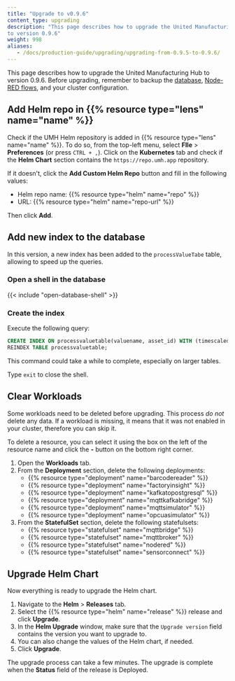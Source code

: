 ```yaml
---
title: "Upgrade to v0.9.6"
content_type: upgrading
description: "This page describes how to upgrade the United Manufacturing Hub
to version 0.9.6"
weight: 998
aliases:
   - /docs/production-guide/upgrading/upgrading-from-0.9.5-to-0.9.6/
---
```


This page describes how to upgrade the United Manufacturing Hub to version
0.9.6. Before upgrading, remember to backup the
[database](/docs/production-guide/backup_recovery/backup-timescale/),
[Node-RED flows](/docs/production-guide/backup_recovery/import-export-node-red/),
and your cluster configuration.

## Add Helm repo in {{% resource type="lens" name="name" %}}

Check if the UMH Helm repository is added in {{% resource type="lens" name="name" %}}.
To do so, from the top-left menu, select **FIle** > **Preferences** (or press `CTRL + ,`).
Click on the **Kubernetes** tab and check if the **Helm Chart** section contains
the `https://repo.umh.app` repository.

If it doesn't, click the **Add Custom Helm Repo** button and fill in the following
values:

- Helm repo name: {{% resource type="helm" name="repo" %}}
- URL: {{% resource type="helm" name="repo-url" %}}

Then click **Add**.

<!-- Add here any steps needed before deleting the deployments and statefulsets -->

## Add new index to the database

In this version, a new index has been added to the `processValueTabe` table,
allowing to speed up the queries.

### Open a shell in the database

{{< include "open-database-shell" >}}

### Create the index

Execute the following query:

```sql
CREATE INDEX ON processvaluetable(valuename, asset_id) WITH (timescaledb.transaction_per_chunk);
REINDEX TABLE processvaluetable;
```

This command could take a while to complete, especially on larger tables.

Type `exit` to close the shell.

## Clear Workloads

Some workloads need to be deleted before upgrading. This process _do not_ delete
any data. If a workload is missing, it means that it was not enabled in your
cluster, therefore you can skip it.

To delete a resource, you can select it using the box on the left of the
resource name and click the **-** button on the bottom right corner.

1. Open the **Workloads** tab.
2. From the **Deployment** section, delete the following deployments:
   - {{% resource type="deployment" name="barcodereader" %}}
   - {{% resource type="deployment" name="factoryinsight" %}}
   - {{% resource type="deployment" name="kafkatopostgresql" %}}
   - {{% resource type="deployment" name="mqttkafkabridge" %}}
   - {{% resource type="deployment" name="mqttsimulator" %}}
   - {{% resource type="deployment" name="opcuasimulator" %}}
3. From the **StatefulSet** section, delete the following statefulsets:
   - {{% resource type="statefulset" name="mqttbridge" %}}
   - {{% resource type="statefulset" name="mqttbroker" %}}
   - {{% resource type="statefulset" name="nodered" %}}
   - {{% resource type="statefulset" name="sensorconnect" %}}

<!-- Add here any steps needed before upgrading the Helm Chart -->

## Upgrade Helm Chart

Now everything is ready to upgrade the Helm chart.

1. Navigate to the **Helm** > **Releases** tab.
2. Select the {{% resource type="helm" name="release" %}} release and click
   **Upgrade**.
3. In the **Helm Upgrade** window, make sure that the `Upgrade version` field
   contains the version you want to upgrade to.
4. You can also change the values of the Helm chart, if needed.
   <!-- Add here any changes needed to the values.yaml -->
5. Click **Upgrade**.

The upgrade process can take a few minutes. The upgrade is complete when the
**Status** field of the release is Deployed.

<!-- Add here any steps needed after upgrading the Helm Chart -->